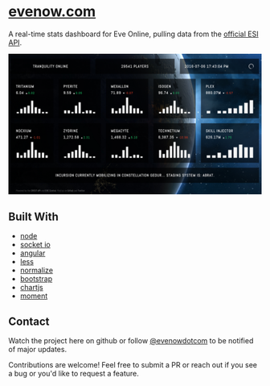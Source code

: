 # [evenow.com](http://www.evenow.com)

A real-time stats dashboard for Eve Online, pulling data from the [official ESI API](https://esi.evetech.net).

![EVE NOW Screenshot](/static/img/screenshot.png?raw=true)


## Built With

* [node](https://github.com/joyent/node)
* [socket io](http://socket.io/)
* [angular](https://angularjs.org/)
* [less](https://github.com/cloudhead/less.js)
* [normalize](https://github.com/necolas/normalize.css)
* [bootstrap](http://getbootstrap.com/)
* [chartjs](http://www.chartjs.org/)
* [moment](https://github.com/timrwood/moment/)


## Contact

Watch the project here on github or follow [@evenowdotcom](http://www.twitter.com/evenowdotcom) to be notified of major updates.

Contributions are welcome! Feel free to submit a PR or reach out if you see a bug or you'd like to request a feature.
